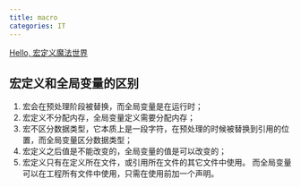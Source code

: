 ```yaml
---
title: macro
categories: IT
---
```


[Hello, 宏定义魔法世界](https://www.jianshu.com/p/4a1531bac39f)

## 宏定义和全局变量的区别

1. 宏会在预处理阶段被替换，而全局变量是在运行时；
2. 宏定义不分配内存，全局变量定义需要分配内存；
3. 宏不区分数据类型，它本质上是一段字符，在预处理的时候被替换到引用的位置，而全局变量区分数据类型；
4. 宏定义之后值是不能改变的，全局变量的值是可以改变的；
5. 宏定义只有在定义所在文件，或引用所在文件的其它文件中使用。 而全局变量可以在工程所有文件中使用，只需在使用前加一个声明。